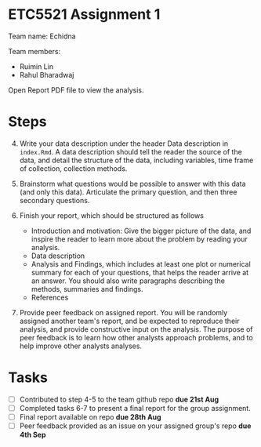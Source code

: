 # ETC5521 Assignment 1 

Team name: Echidna

Team members:

* Ruimin Lin
* Rahul Bharadwaj

Open Report PDF file to view the analysis.

# Steps

4. Write your data description under the header Data description in `index.Rmd`. A data description should tell the reader the source of the data, and detail the structure of the data, including variables, time frame of collection, collection methods. 

5. Brainstorm what questions would be possible to answer with this data (and only this data). Articulate the primary question, and then three secondary questions. 

6. Finish your report, which should be structured as follows
    - Introduction and motivation: Give the bigger picture of the data, and inspire the reader to learn more about the problem by reading your analysis. 
    - Data description
    - Analysis and Findings, which includes at least one plot or numerical summary for each of your questions, that helps the reader arrive at an answer. You should also write paragraphs describing the methods, summaries and findings. 
    - References

7.  Provide peer feedback on assigned report. You will be randomly assigned another team's report, and be expected to reproduce their analysis, and provide constructive input on the analysis. The purpose of peer feedback is to learn how other analysts approach problems, and to help improve other analysts analyses. 



# Tasks


- [ ] Contributed to step 4-5 to the team github repo **due 21st Aug**
- [ ] Completed tasks 6-7 to present a final report for the group assignment.
- [ ] Final report available on repo **due 28th Aug**
- [ ] Peer feedback provided as an issue on your assigned group's repo **due 4th Sep**
